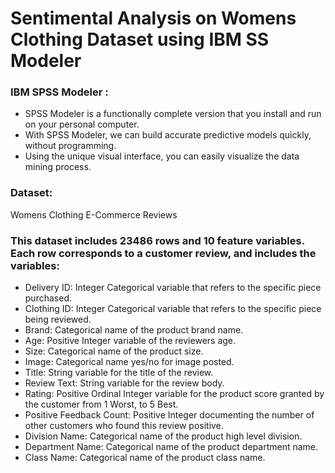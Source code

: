 # Sentimental Analysis on Womens Clothing Dataset using IBM SS Modeler

### IBM SPSS Modeler :
* SPSS Modeler is a functionally complete version that you install and run on your personal computer. 
* With SPSS Modeler, we can build accurate predictive models quickly, without programming.
* Using the unique visual interface, you can easily visualize the data mining process.

### Dataset: 
Womens Clothing E-Commerce Reviews

### This dataset includes 23486 rows and 10 feature variables. Each row corresponds to a customer review, and includes the variables:
* Delivery ID: Integer Categorical variable that refers to the specific piece purchased.
* Clothing ID: Integer Categorical variable that refers to the specific piece being reviewed.
* Brand: Categorical name of the product brand name.
* Age: Positive Integer variable of the reviewers age.
* Size: Categorical name of the product size.
* Image: Categorical name yes/no for image posted.
* Title: String variable for the title of the review.
* Review Text: String variable for the review body.
* Rating: Positive Ordinal Integer variable for the product score granted by the customer from 1 Worst, to 5 Best.
* Positive Feedback Count: Positive Integer documenting the number of other customers who found this review positive.
* Division Name: Categorical name of the product high level division.
* Department Name: Categorical name of the product department name.
* Class Name: Categorical name of the product class name.
